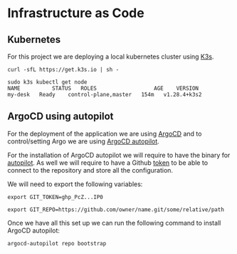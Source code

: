 # Infrastructure as Code

## Kubernetes
For this project we are deploying a local kubernetes cluster using [K3s](https://k3s.io/).

```console
curl -sfL https://get.k3s.io | sh - 
```
```console
sudo k3s kubectl get node
NAME          STATUS   ROLES                  AGE    VERSION
my-desk   Ready    control-plane,master   154m   v1.28.4+k3s2
```

## ArgoCD using autopilot
For the deployment of the application we are using [ArgoCD](https://argo-cd.readthedocs.io/en/stable/) and to control/setting Argo we are using [ArgoCD autopilot](https://argocd-autopilot.readthedocs.io/en/stable/).

For the installation of ArgoCD autopilot we will require to have the binary for [autopilot](https://argocd-autopilot.readthedocs.io/en/stable/Installation-Guide/). As well we will require to have a Github [token](https://docs.github.com/en/authentication/keeping-your-account-and-data-secure/managing-your-personal-access-tokens) to be able to connect to the repository and store all the configuration.

We will need to export the following variables:
```console
export GIT_TOKEN=ghp_PcZ...IP0
```

```console
export GIT_REPO=https://github.com/owner/name.git/some/relative/path
```
Once we have all this set up we can run the following command to install ArgoCD autopilot:
```console
argocd-autopilot repo bootstrap
```

